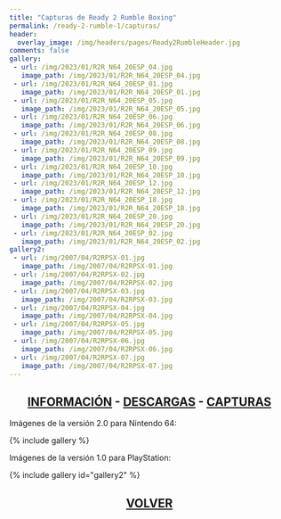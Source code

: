 ```yaml
---
title: "Capturas de Ready 2 Rumble Boxing"
permalink: /ready-2-rumble-1/capturas/
header:
  overlay_image: /img/headers/pages/Ready2RumbleHeader.jpg
comments: false
gallery:
 - url: /img/2023/01/R2R_N64_20ESP_04.jpg
   image_path: /img/2023/01/R2R_N64_20ESP_04.jpg
 - url: /img/2023/01/R2R_N64_20ESP_01.jpg
   image_path: /img/2023/01/R2R_N64_20ESP_01.jpg
 - url: /img/2023/01/R2R_N64_20ESP_05.jpg
   image_path: /img/2023/01/R2R_N64_20ESP_05.jpg
 - url: /img/2023/01/R2R_N64_20ESP_06.jpg
   image_path: /img/2023/01/R2R_N64_20ESP_06.jpg
 - url: /img/2023/01/R2R_N64_20ESP_08.jpg
   image_path: /img/2023/01/R2R_N64_20ESP_08.jpg
 - url: /img/2023/01/R2R_N64_20ESP_09.jpg
   image_path: /img/2023/01/R2R_N64_20ESP_09.jpg
 - url: /img/2023/01/R2R_N64_20ESP_10.jpg
   image_path: /img/2023/01/R2R_N64_20ESP_10.jpg
 - url: /img/2023/01/R2R_N64_20ESP_12.jpg
   image_path: /img/2023/01/R2R_N64_20ESP_12.jpg
 - url: /img/2023/01/R2R_N64_20ESP_18.jpg
   image_path: /img/2023/01/R2R_N64_20ESP_18.jpg
 - url: /img/2023/01/R2R_N64_20ESP_20.jpg
   image_path: /img/2023/01/R2R_N64_20ESP_20.jpg
 - url: /img/2023/01/R2R_N64_20ESP_02.jpg
   image_path: /img/2023/01/R2R_N64_20ESP_02.jpg
gallery2:
 - url: /img/2007/04/R2RPSX-01.jpg
   image_path: /img/2007/04/R2RPSX-01.jpg
 - url: /img/2007/04/R2RPSX-02.jpg
   image_path: /img/2007/04/R2RPSX-02.jpg
 - url: /img/2007/04/R2RPSX-03.jpg
   image_path: /img/2007/04/R2RPSX-03.jpg
 - url: /img/2007/04/R2RPSX-04.jpg
   image_path: /img/2007/04/R2RPSX-04.jpg
 - url: /img/2007/04/R2RPSX-05.jpg
   image_path: /img/2007/04/R2RPSX-05.jpg
 - url: /img/2007/04/R2RPSX-06.jpg
   image_path: /img/2007/04/R2RPSX-06.jpg
 - url: /img/2007/04/R2RPSX-07.jpg
   image_path: /img/2007/04/R2RPSX-07.jpg
---
```

<h2 style="text-align: center;"><strong><a href="/ready-2-rumble-1/informacion/">INFORMACIÓN</a> - <a href="/ready-2-rumble-1/descargar/">DESCARGAS</a> - <a href="/ready-2-rumble-1/capturas/">CAPTURAS</a></strong></h2>

Imágenes de la versión 2.0 para Nintendo 64:

{% include gallery %}

Imágenes de la versión 1.0 para PlayStation:

{% include gallery id="gallery2" %}

<h2 style="text-align: center;"><a href="/ready-2-rumble-1/"><strong>VOLVER</strong></a></h2>


